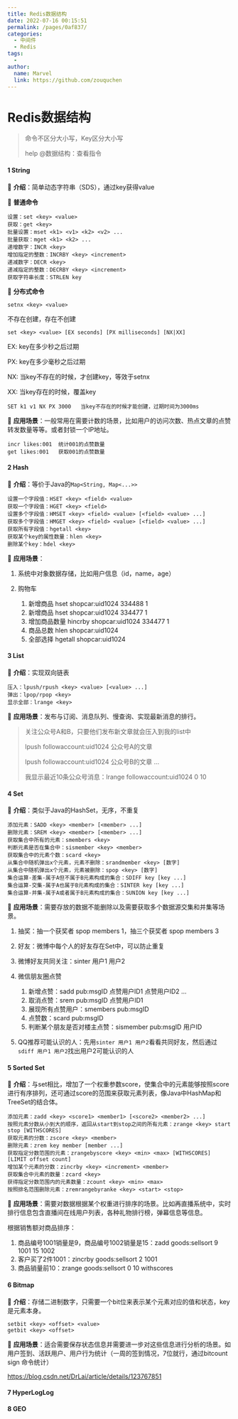 ```yaml
---
title: Redis数据结构
date: 2022-07-16 00:15:51
permalink: /pages/0af837/
categories:
  - 中间件
  - Redis
tags:
  - 
author: 
  name: Marvel
  link: https://github.com/zouquchen
---
```

# Redis数据结构

> 命令不区分大小写，Key区分大小写
>
> help @数据结构：查看指令

#### 1 String

🔶 **介绍**：简单动态字符串（SDS），通过key获得value

🔶 **普通命令**

```
设置：set <key> <value>
获取：get <key>
批量设置：mset <k1> <v1> <k2> <v2> ...
批量获取：mget <k1> <k2> ...
递增数字：INCR <key>
增加指定的整数：INCRBY <key> <increment>
递减数字：DECR <key>
递减指定的整数：DECRBY <key> <increment>
获取字符串长度：STRLEN key
```

🔶 **分布式命令**

```
setnx <key> <value>
```

不存在创建，存在不创建

```
set <key> <value> [EX seconds] [PX milliseconds] [NX|XX]
```

EX: key在多少秒之后过期

PX: key在多少毫秒之后过期

NX: 当key不存在的时候，才创建key，等效于setnx

XX: 当key存在的时候，覆盖key

```
SET k1 v1 NX PX 3000   当key不存在的时候才能创建，过期时间为3000ms
```

🔶 **应用场景**：一般常用在需要计数的场景，比如用户的访问次数、热点文章的点赞转发数量等等。或者封锁一个IP地址。

```
incr likes:001  统计001的点赞数量
get likes:001   获取001的点赞数量
```



#### 2 Hash

🔶 **介绍**：等价于Java的`Map<String, Map<...>>`

```
设置一个字段值：HSET <key> <field> <value>
获取一个字段值：HGET <key> <field>
设置多个字段值：HMSET <key> <field> <value> [<field> <value> ...] 
获取多个字段值：HMGET <key> <field> <value> [<field> <value> ...] 
获取所有字段值：hgetall <key>
获取某个key的属性数量：hlen <key>
删除某个key：hdel <key>
```

🔶 **应用场景**：

1. 系统中对象数据存储，比如用户信息（id，name，age）

2. 购物车
   1. 新增商品 hset shopcar:uid1024 334488 1
   2. 新增商品 hset shopcar:uid1024 334477 1
   3. 增加商品数量 hincrby shopcar:uid1024 334477 1
   4. 商品总数 hlen shopcar:uid1024
   5. 全部选择 hgetall shopcar:uid1024



#### 3 List

🔶 **介绍**：实现双向链表

```
压入：lpush/rpush <key> <value> [<value> ...]
弹出：lpop/rpop <key>
显示全部：lrange <key>
```

🔶 **应用场景**：发布与订阅、消息队列、慢查询、实现最新消息的排行。

> 关注公众号A和B，只要他们发布新文章就会压入到我的list中
>
> lpush followaccount:uid1024 公众号A的文章 
>
> lpush followaccount:uid1024 公众号B的文章 ...
>
> 我显示最近10条公众号消息：lrange followaccount:uid1024 0 10



#### 4 Set

🔶 **介绍**：类似于Java的HashSet，无序，不重复

```
添加元素：SADD <key> <member> [<member> ...]
删除元素：SREM <key> <member> [<member> ...]
获取集合中所有的元素：smembers <key>
判断元素是否在集合中：sismember <key> <member>
获取集合中的元素个数：scard <key>
从集合中随机弹出x个元素，元素不删除：srandmember <key> [数字]
从集合中随机弹出x个元素，元素被删除：spop <key> [数字]
集合运算-差集-属于A但不属于B元素构成的集合：SDIFF key [key ...]
集合运算-交集-属于A也属于B元素构成的集合：SINTER key [key ...]
集合运算-并集-属于A或者属于B元素构成的集合：SUNION key [key ...]
```

🔶 **应用场景**：需要存放的数据不能删除以及需要获取多个数据源交集和并集等场景。

1. 抽奖：抽一个获奖者 spop members 1，抽三个获奖者 spop members 3

2. 好友：微博中每个人的好友存在Set中，可以防止重复

3. 微博好友共同关注：sinter 用户1 用户2

4. 微信朋友圈点赞
   1. 新增点赞：sadd pub:msgID 点赞用户ID1 点赞用户ID2 ...
   2. 取消点赞：srem pub:msgID 点赞用户ID1
   3. 展现所有点赞用户：smembers pub:msgID
   4. 点赞数：scard pub:msgID
   5. 判断某个朋友是否对楼主点赞：sismember pub:msgID 用户ID
5. QQ推荐可能认识的人：先用`sinter 用户1 用户2`看看共同好友，然后通过`sdiff 用户1 用户2`找出用户2可能认识的人



#### 5 Sorted Set

🔶 **介绍**：与set相比，增加了一个权重参数score，使集合中的元素能够按照score进行有序排列，还可通过score的范围来获取元素列表，像Java中HashMap和TreeSet的结合体。

```
添加元素：zadd <key> <score1> <member1> [<score2> <member2> ...]
按照元素分数从小到大的顺序，返回从start到stop之间的所有元素：zrange <key> start stop [WITHSCORES]
获取元素的分数：zscore <key> <member>
删除元素：zrem key member [member ...]
获取指定分数范围的元素：zrangebyscore <key> <min> <max> [WITHSCORES] [LIMIT offset count]
增加某个元素的分数：zincrby <key> <increment> <member>
获取集合中元素的数量：zcard <key>
获得指定分数范围内的元素数量：zcount <key> <min> <max>
按照排名范围删除元素：zremrangebyranke <key> <start> <stop>
```

🔶 **应用场景**：需要对数据根据某个权重进行排序的场景。比如再直播系统中，实时排行信息包含直播间在线用户列表，各种礼物排行榜，弹幕信息等信息。

根据销售额对商品排序：

1. 商品编号1001销量是9，商品编号1002销量是15：zadd goods:sellsort 9 1001 15 1002
2. 客户买了2件1001：zincrby goods:sellsort 2 1001
3. 商品销量前10：zrange goods:sellsort 0 10 withscores

#### 6 Bitmap

🔶 **介绍**：存储二进制数字，只需要一个bit位来表示某个元素对应的值和状态，key是元素本身。

```
setbit <key> <offset> <value>
getbit <key> <offset>
```

🔶 **应用场景**：适合需要保存状态信息并需要进一步对这些信息进行分析的场景。如用户签到、活跃用户、用户行为统计（一周的签到情况，7位就行，通过bitcount sign 命令统计）

https://blog.csdn.net/DrLai/article/details/123767851

#### 7 HyperLogLog

#### 8 GEO